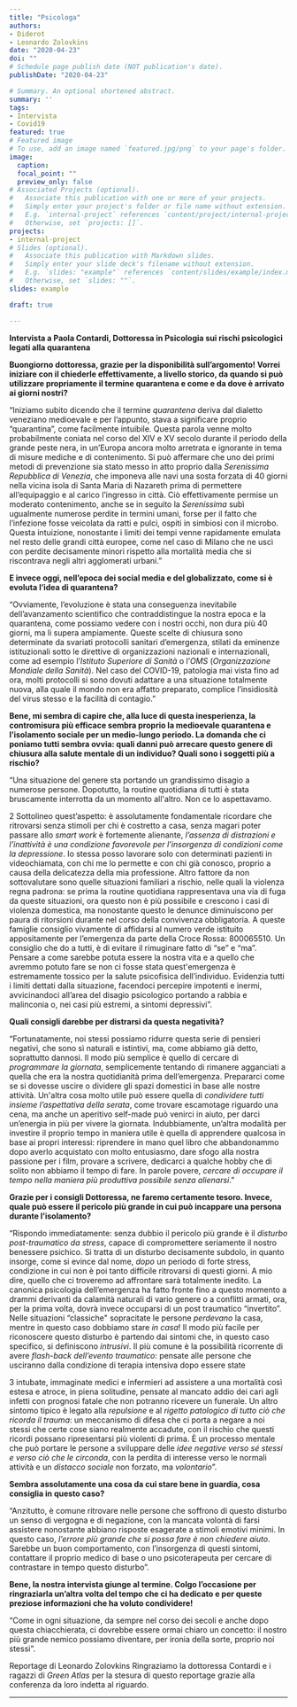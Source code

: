 ```yaml
---
title: "Psicologa"
authors:
- Diderot
- Leonardo Zolovkins
date: "2020-04-23"
doi: ""
# Schedule page publish date (NOT publication's date).
publishDate: "2020-04-23"

# Summary. An optional shortened abstract.
summary: ''
tags:
- Intervista
- Covid19
featured: true
# Featured image
# To use, add an image named `featured.jpg/png` to your page's folder.
image:
  caption:
  focal_point: ""
  preview_only: false
# Associated Projects (optional).
#   Associate this publication with one or more of your projects.
#   Simply enter your project's folder or file name without extension.
#   E.g. `internal-project` references `content/project/internal-project/index.md`.
#   Otherwise, set `projects: []`.
projects:
- internal-project
# Slides (optional).
#   Associate this publication with Markdown slides.
#   Simply enter your slide deck's filename without extension.
#   E.g. `slides: "example"` references `content/slides/example/index.md`.
#   Otherwise, set `slides: ""`.
slides: example

draft: true

---
```

**Intervista a Paola Contardi, Dottoressa in Psicologia sui rischi psicologici legati alla
quarantena**

**Buongiorno dottoressa, grazie per la disponibilità sull’argomento!
Vorrei iniziare con il chiederle effettivamente, a livello storico, da quando si può utilizzare propriamente
il termine quarantena e come e da dove è arrivato ai giorni nostri?**


“Iniziamo subito dicendo che il termine *quarantena* deriva dal dialetto veneziano medioevale e per l’appunto, stava a significare proprio “quarantina”, come facilmente intuibile.
Questa parola venne molto probabilmente coniata nel corso del XIV e XV secolo durante il periodo della grande peste nera, in un’Europa ancora molto arretrata e ignorante in tema di misure mediche e di contenimento.
Si può affermare che uno dei primi metodi di prevenzione sia stato messo in atto proprio dalla
*Serenissima Repubblica di Venezia*, che imponeva alle navi una sosta forzata di 40 giorni nella vicina
isola di Santa Maria di Nazareth prima di permettere all’equipaggio e al carico l’ingresso in città.
Ciò effettivamente permise un moderato contenimento, anche se in seguito la *Serenissima* subì
ugualmente numerose perdite in termini umani, forse per il fatto che l’infezione fosse veicolata da ratti e
pulci, ospiti in simbiosi con il microbo.
Questa intuizione, nonostante i limiti dei tempi venne rapidamente emulata nel resto delle grandi città
europee, come nel caso di Milano che ne uscì con perdite decisamente minori rispetto alla mortalità
media che si riscontrava negli altri agglomerati urbani.”


**E invece oggi, nell’epoca dei social media e del globalizzato, come si è evoluta l’idea di quarantena?**


“Ovviamente, l’evoluzione è stata una conseguenza inevitabile dell’avanzamento scientifico che
contraddistingue la nostra epoca e la quarantena, come possiamo vedere con i nostri occhi, non dura più 40 giorni, ma li supera ampiamente.
Queste scelte di chiusura sono determinate da svariati protocolli sanitari d’emergenza, stilati da eminenze istituzionali sotto le direttive di organizzazioni nazionali e internazionali, come ad esempio l’*Istituto Superiore di Sanità* o l’*OMS* (*Organizzazione Mondiale della Sanità*).
Nel caso del COVID-19, patologia mai vista fino ad ora, molti protocolli si sono dovuti adattare a una
situazione totalmente nuova, alla quale il mondo non era affatto preparato, complice l’insidiosità del virus stesso e la facilità di contagio.”


**Bene, mi sembra di capire che, alla luce di questa inesperienza, la contromisura più efficace sembra proprio la medioevale quarantena e l’isolamento sociale per un medio-lungo periodo.
La domanda che ci poniamo tutti sembra ovvia: quali danni può arrecare questo genere di chiusura alla salute mentale di un individuo? Quali sono i soggetti più a rischio?**


“Una situazione del genere sta portando un grandissimo disagio a numerose persone. Dopotutto, la
routine quotidiana di tutti è stata bruscamente interrotta da un momento all&#39;altro. Non ce lo aspettavamo.

2
Sottolineo quest’aspetto: è assolutamente fondamentale ricordare che ritrovarsi senza stimoli per chi è
costretto a casa, senza magari poter passare allo *smart work* è fortemente alienante, *l’assenza di
distrazioni e l’inattività è una condizione favorevole per l’insorgenza di condizioni come la depressione*.
Io stessa posso lavorare solo con determinati pazienti in videochiamata, con chi me lo permette e con chi
già conosco, proprio a causa della delicatezza della mia professione.
Altro fattore da non sottovalutare sono quelle situazioni familiari a rischio, nelle quali la violenza regna
padrona: se prima la routine quotidiana rappresentava una via di fuga da queste situazioni, ora questo non
è più possibile e crescono i casi di violenza domestica, ma nonostante questo le denunce diminuiscono
per paura di ritorsioni durante nel corso della convivenza obbligatoria. A queste famiglie consiglio
vivamente di affidarsi al numero verde istituito appositamente per l’emergenza da parte della Croce
Rossa: 800065510.
Un consiglio che do a tutti, è di evitare il rimuginare fatto di “se” e “ma”. Pensare a come sarebbe potuta
essere la nostra vita e a quello che avremmo potuto fare se non ci fosse stata quest&#39;emergenza è
estremamente tossico per la salute psicofisica dell’individuo. Evidenzia tutti i limiti dettati dalla
situazione, facendoci percepire impotenti e inermi, avvicinandoci all’area del disagio psicologico
portando a rabbia e malinconia o, nei casi più estremi, a sintomi depressivi”.


**Quali consigli darebbe per distrarsi da questa negatività?**


“Fortunatamente, noi stessi possiamo ridurre questa serie di pensieri negativi, che sono sì naturali e istintivi, ma, come abbiamo già detto, soprattutto dannosi. Il modo più semplice è quello di cercare di
*programmare la giornata*, semplicemente tentando di rimanere agganciati a quella che era la nostra
quotidianità prima dell’emergenza. Prepararci come se si dovesse uscire o dividere gli spazi domestici in
base alle nostre attività. Un&#39;altra cosa molto utile può essere quella di *condividere tutti insieme
l’aspettativa della serata*, come trovare escamotage riguardo una cena, ma anche un aperitivo self-made
può venirci in aiuto, per darci un’energia in più per vivere la giornata.
Indubbiamente, un’altra modalità per investire il proprio tempo in maniera utile è quella di apprendere
qualcosa in base ai propri interessi: riprendere in mano quel libro che abbandonammo dopo averlo
acquistato con molto entusiasmo, dare sfogo alla nostra passione per i film, provare a scrivere, dedicarci a
qualche hobby che di solito non abbiamo il tempo di fare.
In parole povere, *cercare di occupare il tempo nella maniera più produttiva possibile senza alienarsi*.”


**Grazie per i consigli Dottoressa, ne faremo certamente tesoro.
Invece, quale può essere il pericolo più grande in cui può incappare una persona durante l’isolamento?**


“Rispondo immediatamente: senza dubbio il pericolo più grande è il *disturbo post-traumatico da stress*,
capace di compromettere seriamente il nostro benessere psichico.
Si tratta di un disturbo decisamente subdolo, in quanto insorge, come si evince dal nome, *dopo* un
periodo di forte stress, condizione in cui non è poi tanto difficile ritrovarsi di questi giorni. A mio dire,
quello che ci troveremo ad affrontare sarà totalmente inedito. La canonica psicologia dell’emergenza ha
fatto fronte fino a questo momento a drammi derivanti da calamità naturali di vario genere o a conflitti
armati, ora, per la prima volta, dovrà invece occuparsi di un post traumatico “invertito”. Nelle situazioni
“classiche&quot; sopracitate le persone *perdevano* la casa, mentre in questo caso dobbiamo stare *in casa*!
Il modo più facile per riconoscere questo disturbo è partendo dai sintomi che, in questo caso specifico, si
definiscono *intrusivi*. Il più comune è la possibilità ricorrente di avere *flash-back dell’evento
traumatico*: pensate alle persone che usciranno dalla condizione di terapia intensiva dopo essere state

3
intubate, immaginate medici e infermieri ad assistere a una mortalità così estesa e atroce, in piena
solitudine, pensate al mancato addio dei cari agli infetti con prognosi fatale che non potranno ricevere un
funerale. Un altro sintomo tipico è legato alla *repulsione* e al *rigetto patologico di tutto ciò che ricorda
il trauma*: un meccanismo di difesa che ci porta a negare a noi stessi che certe cose siano realmente
accadute, con il rischio che questi ricordi possano ripresentarsi più violenti di prima. È un processo
mentale che può portare le persone a sviluppare delle *idee negative verso sé stessi e verso ciò che le
circonda*, con la perdita di interesse verso le normali attività e un *distacco sociale* non forzato, ma
*volontario*”.


**Sembra assolutamente una cosa da cui stare bene in guardia, cosa consiglia in questo caso?**


“Anzitutto, è comune ritrovare nelle persone che soffrono di questo disturbo un senso di vergogna e di
negazione, con la mancata volontà di farsi assistere nonostante abbiano risposte esagerate a stimoli
emotivi minimi. In questo caso, *l’errore più grande che si possa fare è non chiedere aiuto*.
Sarebbe un buon comportamento, con l’insorgenza di questi sintomi, contattare il proprio medico di base
o uno psicoterapeuta per cercare di contrastare in tempo questo disturbo”.


**Bene, la nostra intervista giunge al termine. Colgo l’occasione per ringraziarla un’altra volta del tempo che ci ha dedicato e per queste preziose informazioni che ha voluto condividere!**


“Come in ogni situazione, da sempre nel corso dei secoli e anche dopo questa chiacchierata, ci dovrebbe
essere ormai chiaro un concetto: il nostro più grande nemico possiamo diventare, per ironia della sorte,
proprio noi stessi”.

Reportage di Leonardo Zolovkins
Ringraziamo la dottoressa Contardi e i ragazzi di *Green Atlas* per la stesura di questo reportage grazie
alla conferenza da loro indetta al riguardo.

---
